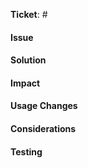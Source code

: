 **Ticket**: # <!-- ignore this if you're not addressing [specific issue](https://github.com/sitecrafting/conifer/issues) -->

#### Issue

<!-- Description of the problem that this code change is solving -->

#### Solution

<!-- Description of the solution that your changes are introducing -->

#### Impact

<!-- What impact will this have on Conifer's architecture? performace? backwards compatibilty? etc. -->

#### Usage Changes

<!-- Are there are any usage changes that we (or, importantly, other Conifer users) need to know about? Please list them here so that we can include those details in the notes for the next release. -->

#### Considerations

<!-- Please take a moment to think critically and share your thoughts about how we could make your solution *even better* in the future. :) -->

#### Testing

<!-- Are unit tests included? If not, please provide pseudo code for a scenario that fails without your code, but succeeds with it. NOTE: we *strongly* encourage you to include unit tests with your code. -->